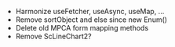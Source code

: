 - Harmonize useFetcher, useAsync, useMap, ...
- Remove sortObject and else since new Enum()
- Delete old MPCA form mapping methods
- Remove ScLineChart2?